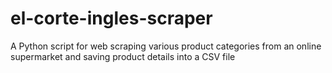 # el-corte-ingles-scraper
A Python script for web scraping various product categories from an online supermarket and saving product details into a CSV file
